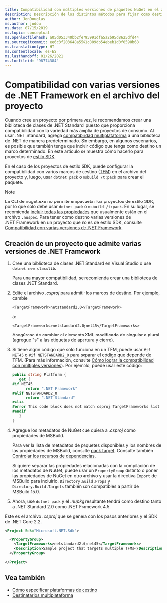 ```yaml
---
title: Compatibilidad con múltiples versiones de paquetes NuGet en el archivo del proyecto
description: Descripción de los distintos métodos para fijar como destino varias versiones de .NET Framework desde un único paquete de NuGet en el archivo del proyecto.
author: JonDouglas
ms.author: jodou
ms.date: 07/15/2019
ms.topic: conceptual
ms.openlocfilehash: a05d053340bb2fe795991dfa5a2b95d8625dfd44
ms.sourcegitcommit: ee6c3f203648a5561c809db54ebeb1d0f0598b68
ms.translationtype: HT
ms.contentlocale: es-ES
ms.lasthandoff: 01/26/2021
ms.locfileid: "98774384"
---
```

# <a name="support-multiple-net-framework-versions-in-your-project-file"></a>Compatibilidad con varias versiones de .NET Framework en el archivo del proyecto

Cuando cree un proyecto por primera vez, le recomendamos crear una biblioteca de clases de .NET Standard, puesto que proporciona compatibilidad con la variedad más amplia de proyectos de consumo. Al usar .NET Standard, agrega [compatibilidad multiplataforma](/dotnet/standard/library-guidance/cross-platform-targeting) a una biblioteca de .NET de manera predeterminado. Sin embargo, en algunos escenarios, es posible que también tenga que incluir código que tenga como destino un marco determinado. En este artículo se muestra cómo hacerlo para proyectos de [estilo SDK](../resources/check-project-format.md).

En el caso de los proyectos de estilo SDK, puede configurar la compatibilidad con varios marcos de destino ([TFM](/dotnet/standard/frameworks)) en el archivo del proyecto y, luego, usar `dotnet pack` o `msbuild /t:pack` para crear el paquete.

> [!NOTE]
> La CLI de nuget.exe no permite empaquetar los proyectos de estilo SDK, por lo que solo debe usar `dotnet pack` o `msbuild /t:pack`. En su lugar, se recomienda [incluir todas las propiedades](../reference/msbuild-targets.md#pack-target) que usualmente están en el archivo `.nuspec`. Para tener como destino varias versiones de .NET Framework en un proyecto que no es de estilo SDK, consulte [Compatibilidad con varias versiones de .NET Framework](supporting-multiple-target-frameworks.md).

## <a name="create-a-project-that-supports-multiple-net-framework-versions"></a>Creación de un proyecto que admite varias versiones de .NET Framework

1. Cree una biblioteca de clases .NET Standard en Visual Studio o use `dotnet new classlib`.

   Para una mayor compatibilidad, se recomienda crear una biblioteca de clases .NET Standard.

2. Edite el archivo *.csproj* para admitir los marcos de destino. Por ejemplo, cambie
   
   `<TargetFramework>netstandard2.0</TargetFramework>`
   
   a:
   
   `<TargetFrameworks>netstandard2.0;net45</TargetFrameworks>`

   Asegúrese de cambiar el elemento XML modificado de singular a plural (agregue "s" a las etiquetas de apertura y cierre).

3. Si tiene algún código que solo funciona en un TFM, puede usar `#if NET45` o `#if NETSTANDARD2_0` para separar el código que depende de TFM. (Para más información, consulte [Cómo lograr la compatibilidad con múltiples versiones](/dotnet/core/tutorials/libraries#how-to-multitarget)). Por ejemplo, puede usar este código:

   ```csharp
   public string Platform {
      get {
   #if NET45
         return ".NET Framework"
   #elif NETSTANDARD2_0
         return ".NET Standard"
   #else
   #error This code block does not match csproj TargetFrameworks list
   #endif
      }
   }
   ```

4. Agregue los metadatos de NuGet que quiera a *.csproj* como propiedades de MSBuild.

   Para ver la lista de metadatos de paquetes disponibles y los nombres de las propiedades de MSBuild, consulte [pack target](../reference/msbuild-targets.md#pack-target). Consulte también [Controlar los recursos de dependencias](../consume-packages/package-references-in-project-files.md#controlling-dependency-assets).

   Si quiere separar las propiedades relacionadas con la compilación de los metadatos de NuGet, puede usar un `PropertyGroup` distinto o poner las propiedades de NuGet en otro archivo y usar la directiva `Import` de MSBuild para incluirlo. `Directory.Build.Props` y `Directory.Build.Targets` también son compatibles a partir de MSBuild 15.0.

5. Ahora, use `dotnet pack` y el *.nupkg* resultante tendrá como destino tanto a .NET Standard 2.0 como .NET Framework 4.5.

Este es el archivo *.csproj* que se genera con los pasos anteriores y el SDK de .NET Core 2.2.

```xml
<Project Sdk="Microsoft.NET.Sdk">

  <PropertyGroup>
    <TargetFrameworks>netstandard2.0;net45</TargetFrameworks>
    <Description>Sample project that targets multiple TFMs</Description>
  </PropertyGroup>

</Project>
```

## <a name="see-also"></a>Vea también

* [Cómo especificar plataformas de destino](/dotnet/standard/frameworks#how-to-specify-target-frameworks)
* [Destinatarios multiplataforma](/dotnet/standard/library-guidance/cross-platform-targeting)
